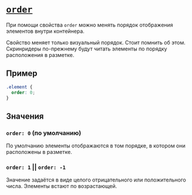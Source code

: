 # [`order`](../index.md)

При помощи свойства `order` можно менять порядок отображения элементов внутри контейнера.

Свойство меняет только визуальный порядок. Стоит помнить об этом. Скринридеры по-прежнему будут читать элементы по порядку расположения в разметке.

## Пример

```css
.element {
  order: 0;
}
```

## Значения

### `order: 0` (по умолчанию)

По умолчанию элементы отображаются в том порядке, в котором они расположены в разметке.

### `order: 1` || `order: -1`

Значение задаётся в виде целого отрицательного или положительного числа. Элементы встают по возрастающей.
